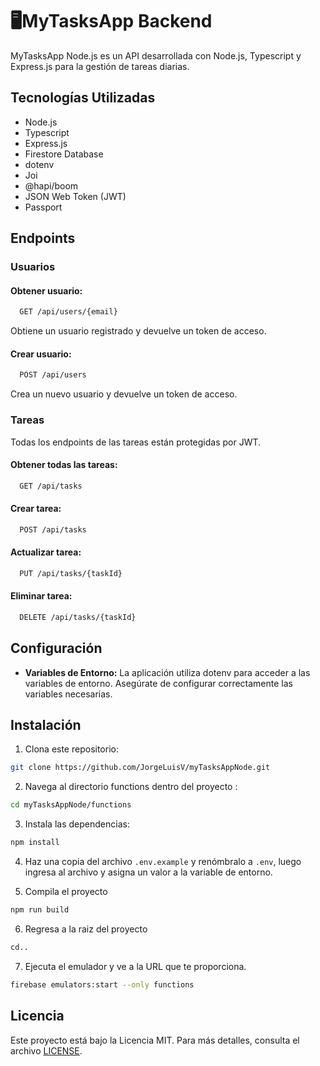 # 🖥️MyTasksApp Backend

MyTasksApp Node.js es un API desarrollada con Node.js, Typescript y Express.js para la gestión de tareas diarias.

## Tecnologías Utilizadas

- Node.js
- Typescript
- Express.js
- Firestore Database
- dotenv
- Joi
- @hapi/boom
- JSON Web Token (JWT)
- Passport

## Endpoints

### Usuarios

#### Obtener usuario:

```bash
  GET /api/users/{email}
```

Obtiene un usuario registrado y devuelve un token de acceso.

#### Crear usuario:

```bash
  POST /api/users
```

Crea un nuevo usuario y devuelve un token de acceso.

### Tareas
Todas los endpoints de las tareas están protegidas por JWT.

#### Obtener todas las tareas:
```bash
  GET /api/tasks
```

#### Crear tarea:

```bash
  POST /api/tasks
```

#### Actualizar tarea:

```bash
  PUT /api/tasks/{taskId}
```

#### Eliminar tarea:

```bash
  DELETE /api/tasks/{taskId}
```

## Configuración

- **Variables de Entorno:** La aplicación utiliza dotenv para acceder a las variables de entorno. Asegúrate de configurar correctamente las variables necesarias.

## Instalación

1. Clona este repositorio:
```bash
git clone https://github.com/JorgeLuisV/myTasksAppNode.git
```

2. Navega al directorio functions dentro del proyecto :
```bash
cd myTasksAppNode/functions
```

3. Instala las dependencias:
```bash
npm install
```

4. Haz una copia del archivo ``.env.example`` y renómbralo a ``.env``, luego ingresa al archivo y asigna un valor a la variable de entorno.

5. Compila el proyecto
```bash
npm run build
```
6. Regresa a la raiz del proyecto
```bash
cd..
```
7. Ejecuta el emulador y ve a la URL que te proporciona.
```bash
firebase emulators:start --only functions
```


## Licencia

Este proyecto está bajo la Licencia MIT. Para más detalles, consulta el archivo [LICENSE](LICENSE).

